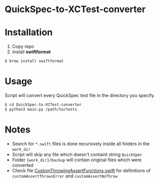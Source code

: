 # QuickSpec-to-XCTest-converter

# Installation

1) Copy repo
1) Install **swiftformat**
```bash
$ brew install swiftformat
```

# Usage

Script will convert every QuickSpec test file in the directory you specify.
```bash
$ cd QuickSpec-to-XCTest-converter
$ python3 main.py /path/to/tests
```

# Notes

* Search for `*.swift` files is done recursively inside all folders in the `work_dir`
* Script will skip any file which doesn't containt string `QuickSpec`
* Folder `{work_dir}/backup` will contain original files which were converted
* Check file [CustomThrowingAssertFunctions.swift](/CustomThrowingAssertFunctions.swift) for definitions of `customAssertThrowsError` and `customAssertNoThrow`
